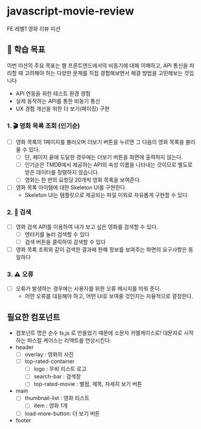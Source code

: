 # javascript-movie-review

FE 레벨1 영화 리뷰 미션

## 📍 학습 목표

이번 미션의 주요 목표는 웹 프론트엔드에서의 비동기에 대해 이해하고,
API 통신을 처리할 때 고려해야 하는 다양한 문제를 직접 경험해보면서 해결 방법을 고민해보는 것입니다

- API 연동을 위한 테스트 환경 경험
- 실제 동작하는 API를 통한 비동기 통신
- UX 경험 개선을 위한 더 보기(페이징) 구현

### 1. 🎬 영화 목록 조회 (인기순)

- [ ] 영화 목록의 1페이지를 불러오며 더보기 버튼을 누르면 그 다음의 영화 목록을 불러 올 수 있다.
  - [ ] 단, 페이지 끝에 도달한 경우에는 더보기 버튼을 화면에 출력하지 않는다.
  - [ ] 인기순은 TMDB에서 제공하는 API의 속성 이름을 나타내는 것이므로 별도로 받은 데이터를 정렬하지 않습니다.
  - [ ] 영화는 한 번의 요청당 20개씩 영화 목록을 보여준다.
- [ ] 영화 목록 아이템에 대한 Skeleton UI를 구현한다.
  - Skeleton UI는 템플릿으로 제공되는 파일 이외로 자유롭게 구현할 수 있다.

### 2. 🔎 검색

- [ ] 영화 검색 API를 이용하여 내가 보고 싶은 영화를 검색할 수 있다.
  - [ ] 엔터키를 눌러 검색할 수 있다
  - [ ] 검색 버튼을 클릭하여 검색할 수 있다
- [ ] 영화 목록 조회와 같이 검색한 결과에 한해 정보를 보여주는 화면의 요구사항은 동일하다

### 3. ⚠️ 오류

- [ ] 오류가 발생하는 경우에는 사용자를 위한 오류 메시지를 띄워 준다.
  - 어떤 오류를 대응해야 하고, 어떤 UI로 보여줄 것인지는 자율적으로 결정한다.

## 필요한 컴포넌트

- 컴포넌트 명은 순수 ts,js 로 만들었기 때문에 소문자 카멜케이스로! 대문자로 시작하는 파스칼 케이스는 리액트를 연상시킨다.
- header
  - [ ] overlay : 영화의 사진
  - [ ] top-rated-container
    - [ ] logo : 무비 리스트 로고
    - [ ] search-bar : 검색창
    - [ ] top-rated-movie : 별점, 제목, 자세히 보기 버튼
- main
  - [ ] thumbnail-list : 영화 리스트
    - [ ] item : 영화 1개
  - [ ] load-more-button: 더 보기 버튼
- footer
